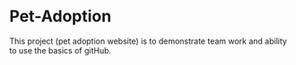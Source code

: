 # Pet-Adoption

This project (pet adoption website) is to demonstrate team work and 
ability to use the basics of gitHub. 
